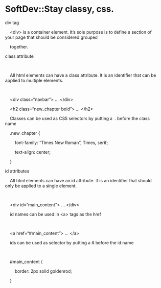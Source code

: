 # SoftDev::Stay classy, css.

div tag

  


    &lt;div&gt; is a container element. It’s sole purpose is to define a section of your page that should be considered grouped 

    together.  


  


class attribute

          


    All html elements can have a class attribute. It is an identifier that can be applied to multiple elements.  


    

    &lt;div class=“navbar”&gt; … &lt;/div&gt;  


    &lt;h2 class=“new_chapter bold”&gt; … &lt;/h2&gt;  


  


    Classes can be used as CSS selectors by putting a  . before the class name

  


    .new_chapter {  


        font-family: “Times New Roman”, Times, serif;  


        text-align: center;  


    }  


  


id attributes

  


    All html elements can have an id attribute. It is an identifier that should only be applied to a single element.  


      


    &lt;div id=“main_content”&gt; … &lt;/div&gt;  


  


    id names can be used in &lt;a&gt; tags as the href

      


    &lt;a href=“#main_content”&gt; … &lt;/a&gt;  


  


    ids can be used as selector by putting a # before the id name

      


    #main_content {

        border: 2px solid goldenrod;  


    }

  
  


  

